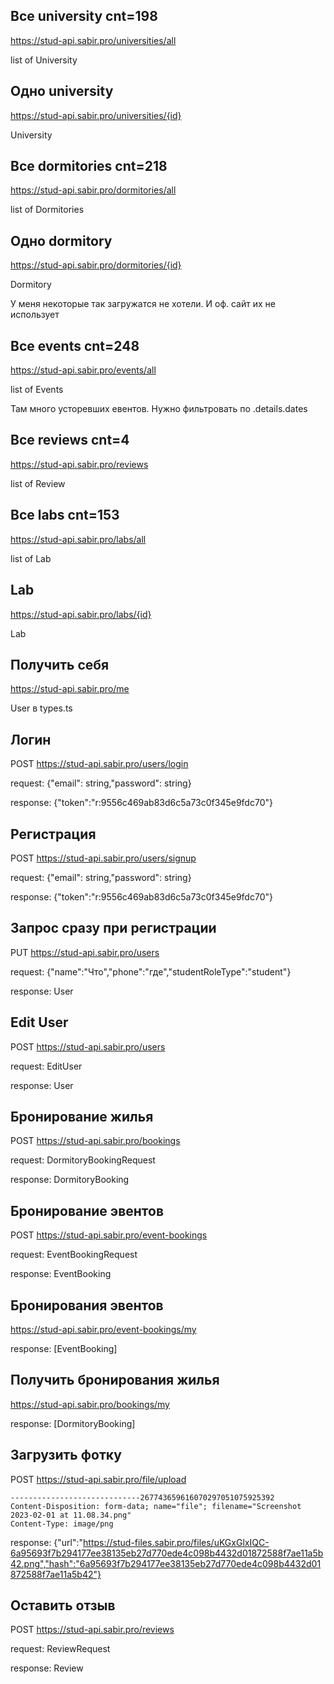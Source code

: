 ## Все university cnt=198
https://stud-api.sabir.pro/universities/all

list of University

## Одно university 
https://stud-api.sabir.pro/universities/{id}

University

## Все dormitories cnt=218
https://stud-api.sabir.pro/dormitories/all

list of Dormitories

## Одно dormitory
https://stud-api.sabir.pro/dormitories/{id}

Dormitory

У меня некоторые так загружатся не хотели. И оф. сайт их не использует

## Все events cnt=248
https://stud-api.sabir.pro/events/all

list of Events

Там много усторевших евентов. Нужно фильтровать по .details.dates

## Все reviews cnt=4
https://stud-api.sabir.pro/reviews

list of Review

## Все labs cnt=153
https://stud-api.sabir.pro/labs/all

list of Lab

## Lab
https://stud-api.sabir.pro/labs/{id}

Lab

## Получить себя
https://stud-api.sabir.pro/me

User в types.ts

## Логин
POST https://stud-api.sabir.pro/users/login

request: {"email": string,"password": string}

response: {"token":"r:9556c469ab83d6c5a73c0f345e9fdc70"} 

## Регистрация
POST https://stud-api.sabir.pro/users/signup

request: {"email": string,"password": string}

response: {"token":"r:9556c469ab83d6c5a73c0f345e9fdc70"} 

## Запрос сразу при регистрации
PUT https://stud-api.sabir.pro/users

request: {"name":"Что","phone":"где","studentRoleType":"student"}

response: User

## Edit User
POST https://stud-api.sabir.pro/users

request: EditUser 

response: User

## Бронирование жилья
POST https://stud-api.sabir.pro/bookings

request: DormitoryBookingRequest

response: DormitoryBooking

## Бронирование эвентов
POST https://stud-api.sabir.pro/event-bookings

request: EventBookingRequest

response: EventBooking

## Бронирования эвентов
https://stud-api.sabir.pro/event-bookings/my

response: [EventBooking]

## Получить бронирования жилья
https://stud-api.sabir.pro/bookings/my

response: [DormitoryBooking]

## Загрузить фотку
POST https://stud-api.sabir.pro/file/upload

```
-----------------------------267743659616070297051075925392
Content-Disposition: form-data; name="file"; filename="Screenshot 2023-02-01 at 11.08.34.png"
Content-Type: image/png
```

response: {"url":"https://stud-files.sabir.pro/files/uKGxGlxIQC-6a95693f7b294177ee38135eb27d770ede4c098b4432d01872588f7ae11a5b42.png","hash":"6a95693f7b294177ee38135eb27d770ede4c098b4432d01872588f7ae11a5b42"}


## Оставить отзыв
POST https://stud-api.sabir.pro/reviews

request: ReviewRequest

response: Review
